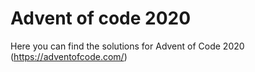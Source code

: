 # Advent of code 2020

Here you can find the solutions for Advent of Code 2020 (https://adventofcode.com/)
